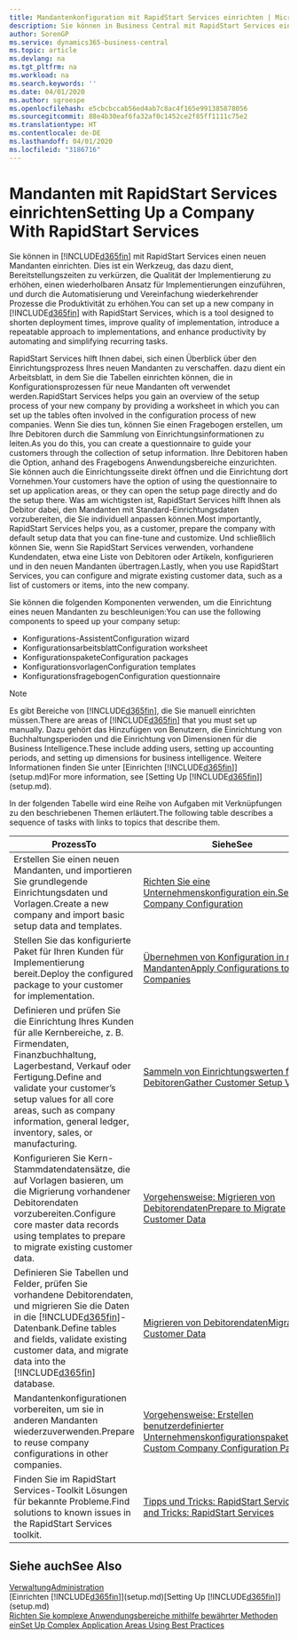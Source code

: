 ```yaml
---
title: Mandantenkonfiguration mit RapidStart Services einrichten | Microsoft Docs
description: Sie können in Business Central mit RapidStart Services einen neuen Mandanten einrichten, einem Werkzeug, das dazu dient, Bereitstellungszeiten zu verkürzen, die Qualität der Implementierung zu erhöhen, einen wiederholbaren Ansatz für Implementierungen einzuführen und durch die Automatisierung und Vereinfachung wiederkehrender Prozesse die Produktivität zu erhöhen.
author: SorenGP
ms.service: dynamics365-business-central
ms.topic: article
ms.devlang: na
ms.tgt_pltfrm: na
ms.workload: na
ms.search.keywords: ''
ms.date: 04/01/2020
ms.author: sgroespe
ms.openlocfilehash: e5cbcbccab56ed4ab7c8ac4f165e991385878056
ms.sourcegitcommit: 88e4b30eaf6fa32af0c1452ce2f85ff1111c75e2
ms.translationtype: HT
ms.contentlocale: de-DE
ms.lasthandoff: 04/01/2020
ms.locfileid: "3186716"
---
```

# <a name="setting-up-a-company-with-rapidstart-services"></a><span data-ttu-id="bfdc7-103">Mandanten mit RapidStart Services einrichten</span><span class="sxs-lookup"><span data-stu-id="bfdc7-103">Setting Up a Company With RapidStart Services</span></span>
<span data-ttu-id="bfdc7-104">Sie können in [!INCLUDE[d365fin](includes/d365fin_md.md)] mit RapidStart Services einen neuen Mandanten einrichten. Dies ist ein Werkzeug, das dazu dient, Bereitstellungszeiten zu verkürzen, die Qualität der Implementierung zu erhöhen, einen wiederholbaren Ansatz für Implementierungen einzuführen, und durch die Automatisierung und Vereinfachung wiederkehrender Prozesse die Produktivität zu erhöhen.</span><span class="sxs-lookup"><span data-stu-id="bfdc7-104">You can set up a new company in [!INCLUDE[d365fin](includes/d365fin_md.md)] with RapidStart Services, which is a tool designed to shorten deployment times, improve quality of implementation, introduce a repeatable approach to implementations, and enhance productivity by automating and simplifying recurring tasks.</span></span>  

<span data-ttu-id="bfdc7-105">RapidStart Services hilft Ihnen dabei, sich einen Überblick über den Einrichtungsprozess Ihres neuen Mandanten zu verschaffen. dazu dient ein Arbeitsblatt, in dem Sie die Tabellen einrichten können, die in Konfigurationsprozessen für neue Mandanten oft verwendet werden.</span><span class="sxs-lookup"><span data-stu-id="bfdc7-105">RapidStart Services helps you gain an overview of the setup process of your new company by providing a worksheet in which you can set up the tables often involved in the configuration process of new companies.</span></span> <span data-ttu-id="bfdc7-106">Wenn Sie dies tun, können Sie einen Fragebogen erstellen, um Ihre Debitoren durch die Sammlung von Einrichtungsinformationen zu leiten.</span><span class="sxs-lookup"><span data-stu-id="bfdc7-106">As you do this, you can create a questionnaire to guide your customers through the collection of setup information.</span></span> <span data-ttu-id="bfdc7-107">Ihre Debitoren haben die Option, anhand des Fragebogens Anwendungsbereiche einzurichten. Sie können auch die Einrichtungsseite direkt öffnen und die Einrichtung dort Vornehmen.</span><span class="sxs-lookup"><span data-stu-id="bfdc7-107">Your customers have the option of using the questionnaire to set up application areas, or they can open the setup page directly and do the setup there.</span></span> <span data-ttu-id="bfdc7-108">Was am wichtigsten ist, RapidStart Services hilft Ihnen als Debitor dabei, den Mandanten mit Standard-Einrichtungsdaten vorzubereiten, die Sie individuell anpassen können.</span><span class="sxs-lookup"><span data-stu-id="bfdc7-108">Most importantly, RapidStart Services helps you, as a customer, prepare the company with default setup data that you can fine-tune and customize.</span></span> <span data-ttu-id="bfdc7-109">Und schließlich können Sie, wenn Sie RapidStart Services verwenden, vorhandene Kundendaten, etwa eine Liste von Debitoren oder Artikeln, konfigurieren und in den neuen Mandanten übertragen.</span><span class="sxs-lookup"><span data-stu-id="bfdc7-109">Lastly, when you use RapidStart Services, you can configure and migrate existing customer data, such as a list of customers or items, into the new company.</span></span>

<span data-ttu-id="bfdc7-110">Sie können die folgenden Komponenten verwenden, um die Einrichtung eines neuen Mandanten zu beschleunigen:</span><span class="sxs-lookup"><span data-stu-id="bfdc7-110">You can use the following components to speed up your company setup:</span></span>  

-   <span data-ttu-id="bfdc7-111">Konfigurations-Assistent</span><span class="sxs-lookup"><span data-stu-id="bfdc7-111">Configuration wizard</span></span>  
-   <span data-ttu-id="bfdc7-112">Konfigurationsarbeitsblatt</span><span class="sxs-lookup"><span data-stu-id="bfdc7-112">Configuration worksheet</span></span>  
-   <span data-ttu-id="bfdc7-113">Konfigurationspakete</span><span class="sxs-lookup"><span data-stu-id="bfdc7-113">Configuration packages</span></span>  
-   <span data-ttu-id="bfdc7-114">Konfigurationsvorlagen</span><span class="sxs-lookup"><span data-stu-id="bfdc7-114">Configuration templates</span></span>  
-   <span data-ttu-id="bfdc7-115">Konfigurationsfragebogen</span><span class="sxs-lookup"><span data-stu-id="bfdc7-115">Configuration questionnaire</span></span>  

> [!Note]  
>  <span data-ttu-id="bfdc7-116">Es gibt Bereiche von [!INCLUDE[d365fin](includes/d365fin_md.md)], die Sie manuell einrichten müssen.</span><span class="sxs-lookup"><span data-stu-id="bfdc7-116">There are areas of [!INCLUDE[d365fin](includes/d365fin_md.md)] that you must set up manually.</span></span> <span data-ttu-id="bfdc7-117">Dazu gehört das Hinzufügen von Benutzern, die Einrichtung von Buchhaltungsperioden und die Einrichtung von Dimensionen für die Business Intelligence.</span><span class="sxs-lookup"><span data-stu-id="bfdc7-117">These include adding users, setting up accounting periods, and setting up dimensions for business intelligence.</span></span> <span data-ttu-id="bfdc7-118">Weitere Informationen finden Sie unter [Einrichten [!INCLUDE[d365fin](includes/d365fin_md.md)]](setup.md)</span><span class="sxs-lookup"><span data-stu-id="bfdc7-118">For more information, see [Setting Up [!INCLUDE[d365fin](includes/d365fin_md.md)]](setup.md).</span></span>

 <span data-ttu-id="bfdc7-119">In der folgenden Tabelle wird eine Reihe von Aufgaben mit Verknüpfungen zu den beschriebenen Themen erläutert.</span><span class="sxs-lookup"><span data-stu-id="bfdc7-119">The following table describes a sequence of tasks with links to topics that describe them.</span></span>

|<span data-ttu-id="bfdc7-120">**Prozess**</span><span class="sxs-lookup"><span data-stu-id="bfdc7-120">**To**</span></span>|<span data-ttu-id="bfdc7-121">**Siehe**</span><span class="sxs-lookup"><span data-stu-id="bfdc7-121">**See**</span></span>|  
|------------|-------------|  
|<span data-ttu-id="bfdc7-122">Erstellen Sie einen neuen Mandanten, und importieren Sie grundlegende Einrichtungsdaten und Vorlagen.</span><span class="sxs-lookup"><span data-stu-id="bfdc7-122">Create a new company and import basic setup data and templates.</span></span>|[<span data-ttu-id="bfdc7-123">Richten Sie eine Unternehmenskonfiguration ein.</span><span class="sxs-lookup"><span data-stu-id="bfdc7-123">Set Up Company Configuration</span></span>](admin-set-up-company-configuration.md)|  
|<span data-ttu-id="bfdc7-124">Stellen Sie das konfigurierte Paket für Ihren Kunden für Implementierung bereit.</span><span class="sxs-lookup"><span data-stu-id="bfdc7-124">Deploy the configured package to your customer for implementation.</span></span>|[<span data-ttu-id="bfdc7-125">Übernehmen von Konfiguration in neue Mandanten</span><span class="sxs-lookup"><span data-stu-id="bfdc7-125">Apply Configurations to New Companies</span></span>](admin-apply-configuration-to-new-companies.md)|
|<span data-ttu-id="bfdc7-126">Definieren und prüfen Sie die Einrichtung Ihres Kunden für alle Kernbereiche, z. B. Firmendaten, Finanzbuchhaltung, Lagerbestand, Verkauf oder Fertigung.</span><span class="sxs-lookup"><span data-stu-id="bfdc7-126">Define and validate your customer’s setup values for all core areas, such as company information, general ledger, inventory, sales, or manufacturing.</span></span>|[<span data-ttu-id="bfdc7-127">Sammeln von Einrichtungswerten für Debitoren</span><span class="sxs-lookup"><span data-stu-id="bfdc7-127">Gather Customer Setup Values</span></span>](admin-gather-customer-setup-values.md)|  
|<span data-ttu-id="bfdc7-128">Konfigurieren Sie Kern-Stammdatendatensätze, die auf Vorlagen basieren, um die Migrierung vorhandener Debitorendaten vorzubereiten.</span><span class="sxs-lookup"><span data-stu-id="bfdc7-128">Configure core master data records using templates to prepare to migrate existing customer data.</span></span>|[<span data-ttu-id="bfdc7-129">Vorgehensweise: Migrieren von Debitorendaten</span><span class="sxs-lookup"><span data-stu-id="bfdc7-129">Prepare to Migrate Customer Data</span></span>](admin-use-templates-to-prepare-customer-data-for-migration.md)|  
|<span data-ttu-id="bfdc7-130">Definieren Sie Tabellen und Felder, prüfen Sie vorhandene Debitorendaten, und migrieren Sie die Daten in die [!INCLUDE[d365fin](includes/d365fin_md.md)]-Datenbank.</span><span class="sxs-lookup"><span data-stu-id="bfdc7-130">Define tables and fields, validate existing customer data, and migrate data into the [!INCLUDE[d365fin](includes/d365fin_md.md)] database.</span></span>|[<span data-ttu-id="bfdc7-131">Migrieren von Debitorendaten</span><span class="sxs-lookup"><span data-stu-id="bfdc7-131">Migrate Customer Data</span></span>](admin-migrate-customer-data.md)|
|<span data-ttu-id="bfdc7-132">Mandantenkonfigurationen vorbereiten, um sie in anderen Mandanten wiederzuverwenden.</span><span class="sxs-lookup"><span data-stu-id="bfdc7-132">Prepare to reuse company configurations in other companies.</span></span>|[<span data-ttu-id="bfdc7-133">Vorgehensweise: Erstellen benutzerdefinierter Unternehmenskonfigurationspakete</span><span class="sxs-lookup"><span data-stu-id="bfdc7-133">Create Custom Company Configuration Packages</span></span>](admin-how-to-create-custom-company-configuration-packages.md)|
|<span data-ttu-id="bfdc7-134">Finden Sie im RapidStart Services-Toolkit Lösungen für bekannte Probleme.</span><span class="sxs-lookup"><span data-stu-id="bfdc7-134">Find solutions to known issues in the RapidStart Services toolkit.</span></span>|[<span data-ttu-id="bfdc7-135">Tipps und Tricks: RapidStart Services</span><span class="sxs-lookup"><span data-stu-id="bfdc7-135">Tips and Tricks: RapidStart Services</span></span>](admin-tips-and-tricks-rapidstart-services.md)|  

## <a name="see-also"></a><span data-ttu-id="bfdc7-136">Siehe auch</span><span class="sxs-lookup"><span data-stu-id="bfdc7-136">See Also</span></span>  
[<span data-ttu-id="bfdc7-137">Verwaltung</span><span class="sxs-lookup"><span data-stu-id="bfdc7-137">Administration</span></span>](admin-setup-and-administration.md)  
<span data-ttu-id="bfdc7-138">[Einrichten [!INCLUDE[d365fin](includes/d365fin_md.md)]](setup.md)</span><span class="sxs-lookup"><span data-stu-id="bfdc7-138">[Setting Up [!INCLUDE[d365fin](includes/d365fin_md.md)]](setup.md)</span></span>  
[<span data-ttu-id="bfdc7-139">Richten Sie komplexe Anwendungsbereiche mithilfe bewährter Methoden ein</span><span class="sxs-lookup"><span data-stu-id="bfdc7-139">Set Up Complex Application Areas Using Best Practices</span></span>](set-up-complex-application-areas-using-best-practices.md)   
